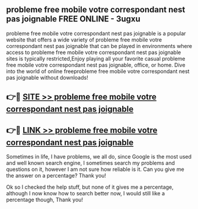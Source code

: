 ## probleme free mobile votre correspondant nest pas joignable FREE ONLINE - 3ugxu

probleme free mobile votre correspondant nest pas joignable is a popular website that offers a wide variety of probleme free mobile votre correspondant nest pas joignable that can be played in environments where access to probleme free mobile votre correspondant nest pas joignable sites is typically restricted,Enjoy playing all your favorite casual probleme free mobile votre correspondant nest pas joignable, office, or home. Dive into the world of online freeprobleme free mobile votre correspondant nest pas joignable without downloads!

## 👉🔴 [SITE >> probleme free mobile votre correspondant nest pas joignable](http://news.freeplayer.one?title=probleme_free_mobile_votre_correspondant_nest_pas_joignable&ref=FRRE)

## 👉🔴 [LINK >> probleme free mobile votre correspondant nest pas joignable](http://news.freeplayer.one?title=probleme_free_mobile_votre_correspondant_nest_pas_joignable&ref=FREE)

Sometimes in life, I have problems, we all do, since Google is the most used and well known search engine, I sometimes search my problems and questions on it, however I am not sure how reliable is it. Can you give me the answer on a percentage? Thank you!

Ok so I checked the help stuff, but none of it gives me a percentage, although I now know how to search better now, I would still like a percentage though, Thank you!